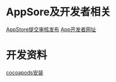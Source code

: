 # AppSore及开发者相关
[AppStore提交审核发布](https://appstoreconnect.apple.com/)
[App开发者网址](https://appstoreconnect.apple.com/)

# 开发资料
[cocoapods安装](https://github.com/hlwLianwei/docs/blob/master/IOS/cocoapods安装.txt)
